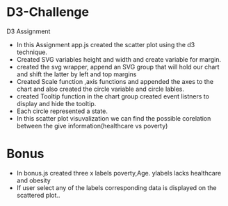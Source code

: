 # D3-Challenge
D3 Assignment

* In this Assignment app.js created the scatter plot using the d3 technique.
* Created SVG variables height and width and create variable for margin.
* created the svg  wrapper, append an SVG group that will hold our chart and shift the latter by left and top margins
* Created Scale function ,axis functions and appended the axes to the chart and also created the circle variable and circle lables.
* created Tooltip function in the chart group created event listners to display and hide the tooltip.
* Each circle represented a state.
* In this scatter plot visuvalization we can find the possible corelation between the give information(healthcare vs poverty)
# Bonus

* In bonus.js created three x labels poverty,Age. ylabels lacks healthcare and obesity
* If user select any of the labels corresponding data is displayed on the scattered plot..


